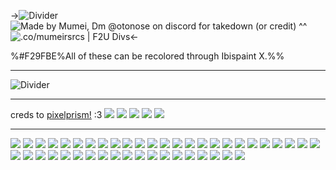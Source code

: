 ->![Divider](https://files.catbox.moe/kbddn3.png)
![Made by Mumei, Dm @otonose on discord for takedown (or credit) ^^](https://files.catbox.moe/ftmnju.png)
![.co/mumeirsrcs | F2U Divs](https://files.catbox.moe/cdxoey.png)<-

%#F29FBE%All of these can be recolored through Ibispaint X.%%

***
![Divider](https://files.catbox.moe/qxsdxh.png)
***

creds to [pixelprism!](https://rentry.co/prismdividers) :3
![](https://files.catbox.moe/act2ky.png)
![](https://files.catbox.moe/tpe6k6.png)
![](https://files.catbox.moe/agj3cj.png)
![](https://files.catbox.moe/qfabet.png)
![](https://files.catbox.moe/43feu2.png)
***
![](https://files.catbox.moe/aa3crb.png)
![](https://files.catbox.moe/ckcldy.png)
![](https://files.catbox.moe/hqc103.png)
![](https://files.catbox.moe/r8xyc3.png)
![](https://files.catbox.moe/u4quhr.png)
![](https://files.catbox.moe/pghdi2.png)
![](https://files.catbox.moe/89do5e.png)
![](https://files.catbox.moe/rpe1hu.png)
![](https://files.catbox.moe/sf17rg.png)
![](https://files.catbox.moe/isj0cg.png)
![](https://files.catbox.moe/mxvnix.png)
![](https://files.catbox.moe/7fr0tc.png)
![](https://files.catbox.moe/xkyac2.png)
![](https://files.catbox.moe/2rk6fe.png)
![](https://files.catbox.moe/up2cta.png)
![](https://files.catbox.moe/rmmgyz.png)
![](https://files.catbox.moe/ew6e7e.png)
![](https://files.catbox.moe/5ezh0k.png)
![](https://files.catbox.moe/6ullb7.png)
![](https://files.catbox.moe/frn5dv.png)
![](https://files.catbox.moe/z9pjwk.png)
![](https://files.catbox.moe/ckcldy.png)
![](https://files.catbox.moe/yy3rxm.png)
![](https://files.catbox.moe/au5svv.png)
![](https://files.catbox.moe/lhq88p.png)
![](https://files.catbox.moe/vx8cwx.png)
![](https://files.catbox.moe/xo3qnc.png)
![](https://files.catbox.moe/kyex87.png)
![](https://files.catbox.moe/gjj4z6.png)
![](https://files.catbox.moe/sw4ifg.png)
![](https://files.catbox.moe/vlhgg1.png)
![](https://files.catbox.moe/y3a2km.png)
![](https://files.catbox.moe/wmpzzw.png)
![](https://files.catbox.moe/glhdf8.png)
![](https://files.catbox.moe/653o42.png)
![](https://files.catbox.moe/grnn86.png)
![](https://files.catbox.moe/bj2rn1.png)
![](https://files.catbox.moe/kxb8yg.png)
![](https://files.catbox.moe/ag6fav.png)
![](https://files.catbox.moe/bnji99.png)
![](https://files.catbox.moe/etikuz.png)
![](https://files.catbox.moe/5jy9um.png)
![](https://files.catbox.moe/8ts54l.png)
![](https://files.catbox.moe/xicssp.png)